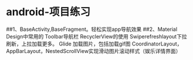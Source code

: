 # android-项目练习
##1、BaseActivity,BaseFragment。轻松实现app导航效果
##2、Material Design中常用的
   Toolbar导航栏
RecyclerView的使用
Swiperefreshlayout下拉刷新，上拉加载更多。
Glide 加载图片，包括加载gif图
CoordinatorLayout，AppBarLayout，NestedScrollView实现滑动图片滚动样式（娱乐详情界面）
